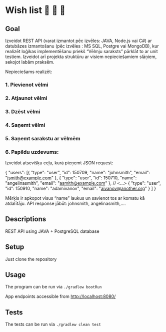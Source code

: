 # Wish list 🥰 🥰 🥰

## Goal

Izveidot REST API (varat izmantot pēc izvēles: JAVA,  Node.js vai C#) ar datubāzes izmantošanu (pēc izvēles : MS SQL, Postgre vai MongoDB), kur realizēt loģikas implementēšanu priekš “Vēlmju saraksts” pārklāt to ar unit testiem. Izveidot arī projekta struktūru ar visiem nepieciešamiem slāņiem, sekojot labām praksēm.

Nepieciešams realizēt:

### 1. Pievienot vēlmi 

### 2. Atjaunot vēlmi

### 3. Dzēst vēlmi

### 4. Saņemt vēlmi 

### 5. Saņemt sarakstu ar vēlmēm

### 6. Papildu uzdevums: 

Izveidot atsevišķu ceļu, kurā pieņemt JSON request:

{
                "users": [{
                                                "type": "user",
                                                "id": 150709,
                                                "name": "johnsmith",
                                                "email": "jsmith@example.com"
                                }, {
                                                "type": "user",
                                                "id": 150710,
                                                "name": "angelinasmith",
                                                "email": "asmith@example.com"
                                },
                                // <…>
                                {
                                                "type": "user",
                                                "id": 150910,
                                                "name": "adamivanov",
                                                "email": "aivanov@another.org"
                                }
                ]
}



Mērķis ir apkopot visus “name” laukus un savienot tos ar komatu kā atdalītāju. API response jābūt: johnsmith, angelinasmith,….

## Descriptions

REST API using JAVA + PostgreSQL database


## Setup

Just clone the repository

## Usage

The program can be run via  `./gradlew bootRun`

App endpoints accessible from [http://localhost:8080/](http://localhost:8080/)

## Tests

The tests can be run via `./gradlew clean test`